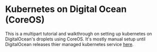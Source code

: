 # Kubernetes on Digital Ocean (CoreOS)

This is a multipart tutorial and walkthrough on setting up kubernetes on DigitalOcean's droplets using CoreOS. It's mostly manual setup until DigitalOcean releases thier managed kubernetes service [here](https://www.digitalocean.com/products/kubernetes/).